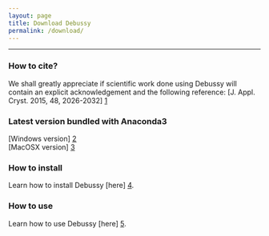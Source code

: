 ```yaml
---
layout: page
title: Download Debussy
permalink: /download/
---
```


---

### How to cite?
We shall greatly appreciate if scientific work done using Debussy will contain an explicit acknowledgement and the following reference:
[J. Appl. Cryst. 2015, 48, 2026-2032] [1]


### Latest version bundled with Anaconda3
[Windows version] [2] <br>
[MacOSX version] [3] <br>


### How to install
Learn how to install Debussy [here] [4].


### How to use
Learn how to use Debussy [here] [5].


[1]: <https://doi.org/10.1107/S1600576715020488> "DEBUSSY 2.0: the new release"
[2]: <https://github.com/DeByeUSerSYstem/DEBUSSY_v2.2/tree/main/WINDOWS>
[3]: <https://github.com/DeByeUSerSYstem/DEBUSSY_v2.2/tree/main/macOSX>
[4]: <https://github.com/DeByeUSerSYstem/DEBUSSY_v2.2/tree/main/How2install> 
[5]: <https://github.com/DeByeUSerSYstem/TUTORIALS> 

